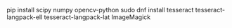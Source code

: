 pip install scipy numpy opencv-python
sudo dnf install tesseract tesseract-langpack-ell tesseract-langpack-lat ImageMagick
